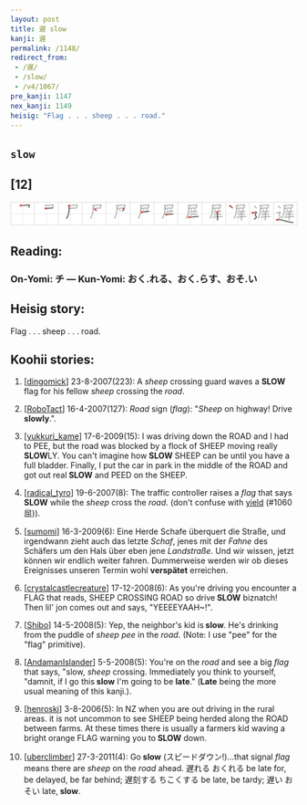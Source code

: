 ```yaml
---
layout: post
title: 遅 slow
kanji: 遅
permalink: /1148/
redirect_from:
 - /遅/
 - /slow/
 - /v4/1067/
pre_kanji: 1147
nex_kanji: 1149
heisig: "Flag . . . sheep . . . road."
---
```


## `slow`

## [12]

<div class="stroke"><img src="../images/E98185.png" /></div>

## Reading:

### On-Yomi: チ &mdash; Kun-Yomi: おく.れる、おく.らす、おそ.い

## Heisig story:

Flag . . . sheep . . . road.

## Koohii stories:

1) [<a href="http://kanji.koohii.com/profile/dingomick">dingomick</a>] 23-8-2007(223): A <em>sheep</em> crossing guard waves a <strong>SLOW</strong> flag for his fellow <em>sheep</em> crossing the <em>road</em>.

2) [<a href="http://kanji.koohii.com/profile/RoboTact">RoboTact</a>] 16-4-2007(127): <em>Road</em> sign (<em>flag</em>): &quot;<em>Sheep</em> on highway! Drive <strong>slowly</strong>.&quot;.

3) [<a href="http://kanji.koohii.com/profile/yukkuri_kame">yukkuri_kame</a>] 17-6-2009(15): I was driving down the ROAD and I had to PEE, but the road was blocked by a flock of SHEEP moving really<strong> SLOW</strong>LY. You can&#039;t imagine how<strong> SLOW</strong> SHEEP can be until you have a full bladder. Finally, I put the car in park in the middle of the ROAD and got out real<strong> SLOW</strong> and PEED on the SHEEP.

4) [<a href="http://kanji.koohii.com/profile/radical_tyro">radical_tyro</a>] 19-6-2007(8): The traffic controller raises a <em>flag</em> that says<strong> SLOW</strong> while the <em>sheep</em> cross the <em>road</em>. (don&#039;t confuse with <a href="../v4/1060">yield</a> (#1060 屈)).

5) [<a href="http://kanji.koohii.com/profile/sumomi">sumomi</a>] 16-3-2009(6): Eine Herde Schafe überquert die Straße, und irgendwann zieht auch das letzte <em>Schaf</em>, jenes mit der <em>Fahne</em> des Schäfers um den Hals über eben jene <em>Landstraße</em>. Und wir wissen, jetzt können wir endlich weiter fahren. Dummerweise werden wir ob dieses Ereignisses unseren Termin wohl <strong>verspätet</strong> erreichen.

6) [<a href="http://kanji.koohii.com/profile/crystalcastlecreature">crystalcastlecreature</a>] 17-12-2008(6): As you&#039;re driving you encounter a FLAG that reads, SHEEP CROSSING ROAD so drive<strong> SLOW</strong> biznatch! Then lil&#039; jon comes out and says, &quot;YEEEEYAAH~!&quot;.

7) [<a href="http://kanji.koohii.com/profile/Shibo">Shibo</a>] 14-5-2008(5): Yep, the neighbor&#039;s kid is<strong> slow</strong>. He&#039;s drinking from the puddle of <em>sheep pee</em> in the <em>road</em>. (Note: I use &quot;pee&quot; for the &quot;flag&quot; primitive).

8) [<a href="http://kanji.koohii.com/profile/AndamanIslander">AndamanIslander</a>] 5-5-2008(5): You&#039;re on the <em>road</em> and see a big <em>flag</em> that says, &quot;slow, <em>sheep</em> crossing. Immediately you think to yourself, &quot;damnit, if I go this<strong> slow</strong> I&#039;m going to be <strong>late</strong>.&quot; (<strong>Late</strong> being the more usual meaning of this kanji.).

9) [<a href="http://kanji.koohii.com/profile/henroski">henroski</a>] 3-8-2006(5): In NZ when you are out driving in the rural areas. it is not uncommon to see SHEEP being herded along the ROAD between farms. At these times there is usually a farmers kid waving a bright orange FLAG warning you to<strong> SLOW</strong> down.

10) [<a href="http://kanji.koohii.com/profile/uberclimber">uberclimber</a>] 27-3-2011(4): Go<strong> slow</strong> (スピードダウン!)...that signal <em>flag</em> means there are <em>sheep</em> on the <em>road</em> ahead. 遅れる おくれる be late for, be delayed, be far behind; 遅刻する ちこくする be late, be tardy; 遅い おそい late,<strong> slow</strong>.
